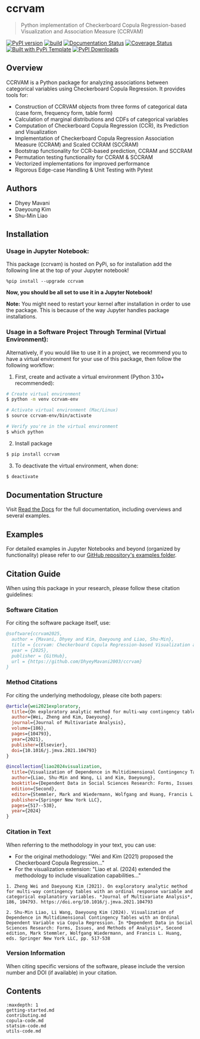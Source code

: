 # ccrvam

> Python implementation of Checkerboard Copula Regression-based Visualization and Association Measure (CCRVAM)

[![PyPI version](https://badge.fury.io/py/ccrvam.svg)](https://badge.fury.io/py/ccrvam)
[![build](https://github.com/DhyeyMavani2003/ccrvam/actions/workflows/test.yaml/badge.svg)](https://github.com/DhyeyMavani2003/ccrvam/actions/workflows/test.yaml)
[![Documentation Status](https://readthedocs.org/projects/ccrvam/badge/?version=latest)](https://ccrvam.readthedocs.io/en/latest/?badge=latest)
[![Coverage Status](https://coveralls.io/repos/github/DhyeyMavani2003/ccrvam/badge.svg?branch=main)](https://coveralls.io/github/DhyeyMavani2003/ccrvam?branch=main)
[![Built with PyPi Template](https://img.shields.io/badge/PyPi_Template-v0.7.0-blue.svg)](https://github.com/christophevg/pypi-template)
[![PyPI Downloads](https://static.pepy.tech/badge/ccrvam)](https://pepy.tech/projects/ccrvam)

## Overview

CCRVAM is a Python package for analyzing associations between categorical variables using Checkerboard Copula Regression. It provides tools for:

- Construction of CCRVAM objects from three forms of categorical data (case form, frequency form, table form)
- Calculation of marginal distributions and CDFs of categorical variables
- Computation of Checkerboard Copula Regression (CCR), its Prediction and Visualization
- Implementation of Checkerboard Copula Regression Association Measure (CCRAM) and Scaled CCRAM (SCCRAM)
- Bootstrap functionality for CCR-based prediction, CCRAM and SCCRAM
- Permutation testing functionality for CCRAM & SCCRAM
- Vectorized implementations for improved performance
- Rigorous Edge-case Handling & Unit Testing with Pytest 

## Authors

- Dhyey Mavani
- Daeyoung Kim 
- Shu-Min Liao

## Installation

### Usage in Jupyter Notebook:
This package (ccrvam) is hosted on PyPi, so for installation add the following line at the top of your Jupyter notebook!

```python3
%pip install --upgrade ccrvam
```

**Now, you should be all set to use it in a Jupyter Notebook!**

**Note:** You might need to restart your kernel after installation in order to use the package. This is because of the way Jupyter handles package installations.

### Usage in a Software Project Through Terminal (Virtual Environment):

Alternatively, if you would like to use it in a project, we recommend you to have a virtual environment for your use of this package, then follow the following workflow:

1. First, create and activate a virtual environment (Python 3.10+ recommended):

```bash
# Create virtual environment
$ python -m venv ccrvam-env

# Activate virtual environment (Mac/Linux)
$ source ccrvam-env/bin/activate

# Verify you're in the virtual environment
$ which python
```

2. Install package

```bash
$ pip install ccrvam
```

3. To deactivate the virtual environment, when done:

```bash
$ deactivate
```

## Documentation Structure

Visit [Read the Docs](https://ccrvam.readthedocs.org) for the full documentation, including overviews and several examples.

## Examples

For detailed examples in Jupyter Notebooks and beyond (organized by functionality) please refer to our [GitHub repository's examples folder](https://github.com/DhyeyMavani2003/ccrvam/tree/master/examples).

## Citation Guide

When using this package in your research, please follow these citation guidelines:

### Software Citation
For citing the software package itself, use:

```bibtex
@software{ccrvam2025,
  author = {Mavani, Dhyey and Kim, Daeyoung and Liao, Shu-Min},
  title = {ccrvam: Checkerboard Copula Regression-based Visualization and Association Measure},
  year = {2025},
  publisher = {GitHub},
  url = {https://github.com/DhyeyMavani2003/ccrvam}
}
```

### Method Citations
For citing the underlying methodology, please cite both papers:

```bibtex
@article{wei2021exploratory,
  title={On exploratory analytic method for multi-way contingency tables with an ordinal response variable and categorical explanatory variables},
  author={Wei, Zheng and Kim, Daeyoung},
  journal={Journal of Multivariate Analysis},
  volume={186},
  pages={104793},
  year={2021},
  publisher={Elsevier},
  doi={10.1016/j.jmva.2021.104793}
}

@incollection{liao2024visualization,
  title={Visualization of Dependence in Multidimensional Contingency Tables with an Ordinal Dependent Variable via Copula Regression},
  author={Liao, Shu-Min and Wang, Li and Kim, Daeyoung},
  booktitle={Dependent Data in Social Sciences Research: Forms, Issues, and Methods of Analysis},
  edition={Second},
  editor={Stemmler, Mark and Wiedermann, Wolfgang and Huang, Francis L.},
  publisher={Springer New York LLC},
  pages={517--538},
  year={2024}
}
```

### Citation in Text
When referring to the methodology in your text, you can use:

- For the original methodology: "Wei and Kim (2021) proposed the Checkerboard Copula Regression..."
- For the visualization extension: "Liao et al. (2024) extended the methodology to include visualization capabilities..."

```text
1. Zheng Wei and Daeyoung Kim (2021). On exploratory analytic method for multi-way contingency tables with an ordinal response variable and categorical explanatory variables. *Journal of Multivariate Analysis*, 186, 104793. https://doi.org/10.1016/j.jmva.2021.104793

2. Shu-Min Liao, Li Wang, Daeyoung Kim (2024). Visualization of Dependence in Multidimensional Contingency Tables with an Ordinal Dependent Variable via Copula Regression. In *Dependent Data in Social Sciences Research: Forms, Issues, and Methods of Analysis*, Second edition, Mark Stemmler, Wolfgang Wiedermann, and Francis L. Huang, eds. Springer New York LLC, pp. 517-538
```

### Version Information
When citing specific versions of the software, please include the version number and DOI (if available) in your citation.

## Contents

```{toctree}
:maxdepth: 1
getting-started.md
contributing.md
copula-code.md
statsim-code.md
utils-code.md
```


